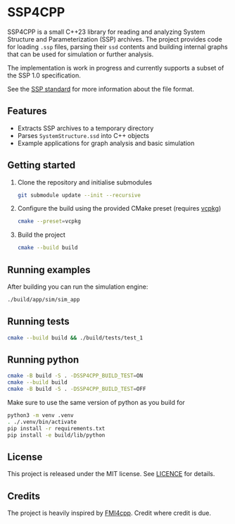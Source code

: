 # SSP4CPP

SSP4CPP is a small C++23 library for reading and analyzing System Structure and Parameterization (SSP) archives. The project provides code for loading `.ssp` files, parsing their `ssd` contents and building internal graphs that can be used for simulation or further analysis.

The implementation is work in progress and currently supports a subset of the SSP 1.0 specification.

See the [SSP standard](https://ssp-standard.org) for more information about the file format.

## Features
- Extracts SSP archives to a temporary directory
- Parses `SystemStructure.ssd` into C++ objects
- Example applications for graph analysis and basic simulation

## Getting started
1. Clone the repository and initialise submodules
   ```bash
   git submodule update --init --recursive
   ```
2. Configure the build using the provided CMake preset (requires [vcpkg](https://github.com/microsoft/vcpkg))
   ```bash
   cmake --preset=vcpkg
   ```
3. Build the project
   ```bash
   cmake --build build
   ```

## Running examples
After building you can run the simulation engine:
```bash
./build/app/sim/sim_app
```

## Running tests
```bash
cmake --build build && ./build/tests/test_1
```

## Running python
```bash
cmake -B build -S . -DSSP4CPP_BUILD_TEST=ON
cmake --build build
cmake -B build -S . -DSSP4CPP_BUILD_TEST=OFF
```

Make sure to use the same version of python as you build for

```bash
python3 -m venv .venv
. ./.venv/bin/activate
pip install -r requirements.txt
pip install -e build/lib/python
```

## License
This project is released under the MIT license. See [LICENCE](LICENCE) for details.

## Credits
The project is heavily inspired by [FMI4cpp](https://github.com/NTNU-IHB/FMI4cpp). Credit where credit is due.
